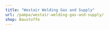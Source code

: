 ```yaml
---
title: "Westair Welding Gas and Supply"
url: /pampa/westair-welding-gas-and-supply/
shop: Baustoffe
---
```

